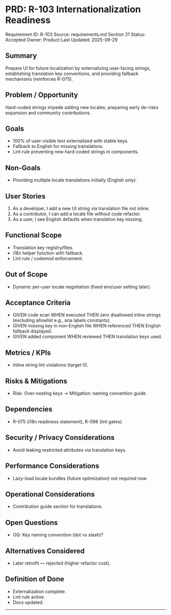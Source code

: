 # PRD: R-103 Internationalization Readiness

Requirement ID: R-103
Source: requirements.md Section 21
Status: Accepted
Owner: Product
Last Updated: 2025-09-29

## Summary

Prepare UI for future localization by externalizing user-facing strings, establishing translation key conventions, and providing fallback mechanisms (reinforces R-075).

## Problem / Opportunity

Hard-coded strings impede adding new locales; preparing early de-risks expansion and community contributions.

## Goals

- 100% of user-visible text externalized with stable keys.
- Fallback to English for missing translations.
- Lint rule preventing new hard-coded strings in components.

## Non-Goals

- Providing multiple locale translations initially (English only).

## User Stories

1. As a developer, I add a new UI string via translation file not inline.
2. As a contributor, I can add a locale file without code refactor.
3. As a user, I see English defaults when translation key missing.

## Functional Scope

- Translation key registry/files.
- i18n helper function with fallback.
- Lint rule / codemod enforcement.

## Out of Scope

- Dynamic per-user locale negotiation (fixed env/user setting later).

## Acceptance Criteria

- GIVEN code scan WHEN executed THEN zero disallowed inline strings (excluding allowlist e.g., aria labels constants).
- GIVEN missing key in non-English file WHEN referenced THEN English fallback displayed.
- GIVEN added component WHEN reviewed THEN translation keys used.

## Metrics / KPIs

- Inline string lint violations (target 0).

## Risks & Mitigations

- Risk: Over-nesting keys → Mitigation: naming convention guide.

## Dependencies

- R-075 (i18n readiness statement), R-098 (lint gates).

## Security / Privacy Considerations

- Avoid leaking restricted attributes via translation keys.

## Performance Considerations

- Lazy-load locale bundles (future optimization) not required now.

## Operational Considerations

- Contribution guide section for translations.

## Open Questions

- OQ: Key naming convention (dot vs slash)?

## Alternatives Considered

- Later retrofit — rejected (higher refactor cost).

## Definition of Done

- Externalization complete.
- Lint rule active.
- Docs updated.

---
